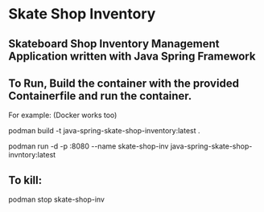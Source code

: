 # Skate Shop Inventory
## Skateboard Shop Inventory Management Application written with Java Spring Framework

## To Run, Build the container with the provided Containerfile and run the container.

For example: (Docker works too)

podman build -t java-spring-skate-shop-inventory:latest .

podman run -d -p <host-port>:8080 --name skate-shop-inv java-spring-skate-shop-invntory:latest

## To kill:

podman stop skate-shop-inv
